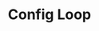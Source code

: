 ---
layout: loop
title: Config Loop
description: Config loop, to access configuration variables
sidebar: loop
lang: en
subnav: loop_config
uses_global_argument: true
returns_global_outputs: { countable : true, timestampable : true, versionable : false }
type: config
arguments :
    - {name: "id", description: "A single of config id.", example: "id=\"2\""}
    - {name: "exclude", description: "A single or a list of config ids.", example: "exclude=\"2\", exclude=\"1,4,7\""}
    - {name: "variable", description: "Name of a variable config", example: "variable=\"rewriting_enable\""}
    - {name: "hidden", description: "A boolean value.", example: "hidden=\"no\""}
    - {name: "secured", description: "A boolean value.", example: "secured=\"no\""}
    - {
        name: "order", description: "A list of values", example: "order=\"id_reverse\"", default: "manual",
        expected_values: [
            {name: "id",                description: "order by id"},
            {name: "id_reverse",        description: "order by id DESC"},
            {name: "name",              description: "order by variable name"},
            {name: "name_reverse",      description: "reverse order by variable name"},
            {name: "title",             description: "order by title"},
            {name: "title_reverse",     description: "order by title"},
            {name: "value",             description: "order by variable value"},
            {name: "value_reverse",     description: "reverse order by variable value"},

        ]
      }
outputs :
    - {name: "$ID", description: "the config variable id"}
    - {name: "$NAME", description: "the config variable name"}
    - {name: "$VALUE", description: "the config variable value"}
    - {name: "$IS_TRANSLATED", description: "check if the config is translated"}
    - {name: "$LOCALE", description: "The locale used for this research"}
    - {name: "$TITLE", description: "The config variable title"}
    - {name: "$CHAPO", description: "The config variable chapo"}
    - {name: "$DESCRIPTION", description: "The config variable description"}
    - {name: "$POSTSCRIPTUM", description: "The config variable postscriptum"}
    - {name: "$HIDDEN", description: "check if the config variable is hidden"}
    - {name: "$SECURED", description: "check if the config variable is secured"}

---